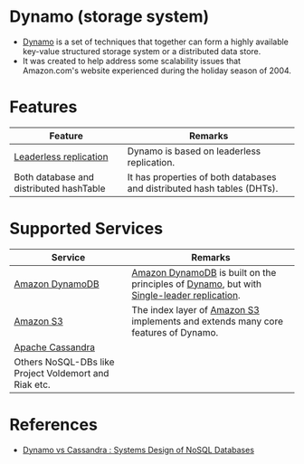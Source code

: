 # Dynamo (storage system)
- [Dynamo](https://en.wikipedia.org/wiki/Dynamo_(storage_system)) is a set of techniques that together can form a highly available key-value structured storage system or a distributed data store. 
- It was created to help address some scalability issues that Amazon.com's website experienced during the holiday season of 2004.

# Features

| Feature                                                                          | Remarks                                                                 |
|----------------------------------------------------------------------------------|-------------------------------------------------------------------------|
| [Leaderless replication](../1_Glossaries/Consistency&Replication/Replication.md) | Dynamo is based on leaderless replication.                              |
| Both database and distributed hashTable                                          | It has properties of both databases and distributed hash tables (DHTs). |

# Supported Services

| Service                                                                                 | Remarks                                                                                                                                                                                                                       |
|-----------------------------------------------------------------------------------------|-------------------------------------------------------------------------------------------------------------------------------------------------------------------------------------------------------------------------------|
| [Amazon DynamoDB](../../../2_AWSComponents/6_DatabaseServices/AmazonDynamoDB/Readme.md) | [Amazon DynamoDB](../../../2_AWSComponents/6_DatabaseServices/AmazonDynamoDB/Readme.md) is built on the principles of [Dynamo](), but with [Single-leader replication](../1_Glossaries/Consistency&Replication/Replication.md). |
| [Amazon S3](../../../2_AWSComponents/7_StorageServices/3_ObjectStorageS3/Readme.md)     | The index layer of [Amazon S3](../../../2_AWSComponents/7_StorageServices/3_ObjectStorageS3/Readme.md) implements and extends many core features of Dynamo.                                                                   |
| [Apache Cassandra](../NoSQL-Databases/ApacheCasandra.md)                                |                                                                                                                                                                                                                               |
| Others NoSQL-DBs like Project Voldemort and Riak etc.                                   |                                                                                                                                                                                                                               |

# References
- [Dynamo vs Cassandra : Systems Design of NoSQL Databases](https://sujithjay.com/data-systems/dynamo-cassandra/)

